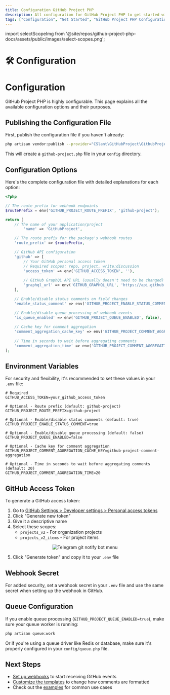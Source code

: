 ```yaml
---
title: Configuration GitHub Project PHP
description: All configuration for GitHub Project PHP to get started with it. Create interactions, set up the environment, and get the package ready for use.
tags: ["Configuration", "Get Started", "GitHub Project PHP Configuration", "Create Interactions", "Environment Setup", "GitHub Project PHP", "GitHub Project PHP Started"]
---
```


import selectScopeImg from '@site/repos/github-project-php-docs/assets/public/images/select-scopes.png';

<head>
  <meta name="robots" content="index,follow" />
  <meta name="author" content="CSlant" />
  <meta name="generator" content="Docusaurus" />
  <meta name="theme-color" content="#2e8555" />
  
  <link rel="canonical" href="https://docs.cslant.com/github-project-php/getting-started/configuration" />
  
  <meta property="og:title" content="Configuration GitHub Project PHP" />
  <meta property="og:description" content="All configuration for GitHub Project PHP to get started with it. Create interactions, set up the environment, and get the package ready for use." />
  <meta property="og:type" content="article" />
  <meta property="og:url" content="https://docs.cslant.com/github-project-php/getting-started/configuration" />
  <meta property="og:site_name" content="GitHub Project PHP Documentation" />
  <meta property="og:locale" content="en_US" />
  
  <meta name="twitter:card" content="summary_large_image" />
  <meta name="twitter:title" content="Configuration GitHub Project PHP" />
  <meta name="twitter:description" content="All configuration for GitHub Project PHP to get started with it. Create interactions, set up the environment, and get the package ready for use." />
  <meta name="twitter:creator" content="@cslantofficial" />
  <meta name="twitter:site" content="@cslantofficial" />
  
  <meta name="format-detection" content="telephone=no" />
  <meta name="mobile-web-app-capable" content="yes" />
  <meta name="apple-mobile-web-app-capable" content="yes" />
  <meta name="apple-mobile-web-app-status-bar-style" content="default" />
  
  <meta property="article:published_time" content="2025-07-21T00:00:00Z" />
  <meta property="article:modified_time" content="2025-07-21T00:00:00Z" />
  <meta property="article:author" content="CSlant" />
  <meta property="article:section" content="Documentation" />
  
</head>

# 🛠 Configuration

# Configuration

GitHub Project PHP is highly configurable. This page explains all the available configuration options and their purposes.

## Publishing the Configuration File

First, publish the configuration file if you haven't already:

```bash
php artisan vendor:publish --provider="CSlant\GitHubProject\GithubProjectServiceProvider" --tag="config"
```

This will create a `github-project.php` file in your `config` directory.

## Configuration Options

Here's the complete configuration file with detailed explanations for each option:

```php title="config/github-project.php"
<?php

// The route prefix for webhook endpoints
$routePrefix = env('GITHUB_PROJECT_ROUTE_PREFIX', 'github-project');

return [
    // The name of your application/project
        'name' => 'GitHubProject',

    // The route prefix for the package's webhook routes
    'route_prefix' => $routePrefix,

    // GitHub API configuration
    'github' => [
        // Your GitHub personal access token
        // Required scopes: repo, project, write:discussion
        'access_token' => env('GITHUB_ACCESS_TOKEN', ''),
        
        // GitHub GraphQL API URL (usually doesn't need to be changed)
        'graphql_url' => env('GITHUB_GRAPHQL_URL', 'https://api.github.com/graphql'),
    ],

    // Enable/disable status comments on field changes
    'enable_status_comment' => env('GITHUB_PROJECT_ENABLE_STATUS_COMMENT', false),

    // Enable/disable queue processing of webhook events
    'is_queue_enabled' => env('GITHUB_PROJECT_QUEUE_ENABLED', false),
    
    // Cache key for comment aggregation
    'comment_aggregation_cache_key' => env('GITHUB_PROJECT_COMMENT_AGGREGATION_CACHE_KEY', 'github-project-comment-aggregation'),
    
    // Time in seconds to wait before aggregating comments
    'comment_aggregation_time' => env('GITHUB_PROJECT_COMMENT_AGGREGATION_TIME', 20),
];
```

## Environment Variables

For security and flexibility, it's recommended to set these values in your `.env` file:

```env
# Required
GITHUB_ACCESS_TOKEN=your_github_access_token

# Optional - Route prefix (default: github-project)
GITHUB_PROJECT_ROUTE_PREFIX=github-project

# Optional - Enable/disable status comments (default: true)
GITHUB_PROJECT_ENABLE_STATUS_COMMENT=true

# Optional - Enable/disable queue processing (default: false)
GITHUB_PROJECT_QUEUE_ENABLED=false

# Optional - Cache key for comment aggregation
GITHUB_PROJECT_COMMENT_AGGREGATION_CACHE_KEY=github-project-comment-aggregation

# Optional - Time in seconds to wait before aggregating comments (default: 20)
GITHUB_PROJECT_COMMENT_AGGREGATION_TIME=20
```

## GitHub Access Token

To generate a GitHub access token:

1. Go to [GitHub Settings > Developer settings > Personal access tokens](https://github.com/settings/tokens)
2. Click "Generate new token"
3. Give it a descriptive name
4. Select these scopes:
   - `projects_v2` - For organization projects
   - `projects_v2_items` - For project items

<p align="center">
  <img src={selectScopeImg} alt="Telegram git notify bot menu" />
</p>


5. Click "Generate token" and copy it to your `.env` file

## Webhook Secret

For added security, set a webhook secret in your `.env` file and use the same secret when setting up the webhook in GitHub.

## Queue Configuration

If you enable queue processing (`GITHUB_PROJECT_QUEUE_ENABLED=true`), make sure your queue worker is running:

```bash
php artisan queue:work
```

Or if you're using a queue driver like Redis or database, make sure it's properly configured in your `config/queue.php` file.

## Next Steps

- [Set up webhooks](./webhook-setup) to start receiving GitHub events
- [Customize the templates](../advanced/templates) to change how comments are formatted
- Check out the [examples](../examples) for common use cases

